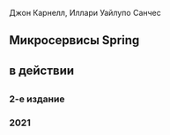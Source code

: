 Джон Карнелл, Иллари Уайлупо Санчес
## Микросервисы Spring
## в действии
##
### 2-е издание
### 2021
